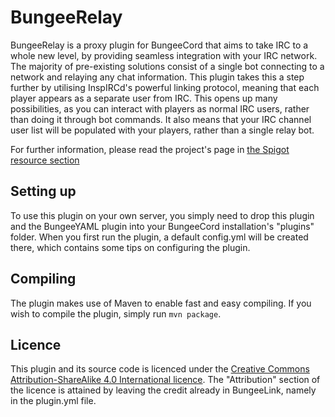 BungeeRelay
===========

BungeeRelay is a proxy plugin for BungeeCord that aims to take IRC to a whole new level, by providing seamless integration with your IRC network. The majority of pre-existing solutions consist of a single bot connecting to a network and relaying any chat information. This plugin takes this a step further by utilising InspIRCd's powerful linking protocol, meaning that each player appears as a separate user from IRC. This opens up many possibilities, as you can interact with players as normal IRC users, rather than doing it through bot commands. It also means that your IRC channel user list will be populated with your players, rather than a single relay bot.

For further information, please read the project's page in [the Spigot resource section](http://www.spigotmc.org/resources/bungeerelay.325/)

Setting up
----------
To use this plugin on your own server, you simply need to drop this plugin and the BungeeYAML plugin into your BungeeCord installation's "plugins" folder. When you first run the plugin, a default config.yml will be created there, which contains some tips on configuring the plugin.

Compiling
---------
The plugin makes use of Maven to enable fast and easy compiling. If you wish to compile the plugin, simply run `mvn package`.

Licence
-------
This plugin and its source code is licenced under the [Creative Commons Attribution-ShareAlike 4.0 International licence](http://creativecommons.org/licenses/by-sa/4.0/deed.en_US). The "Attribution" section of the licence is attained by leaving the credit already in BungeeLink, namely in the plugin.yml file.
